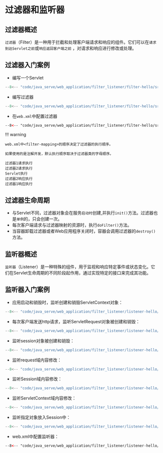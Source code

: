 # 过滤器和监听器

## 过滤器概述

`过滤器`（Filter）是一种用于拦截和处理客户端请求和响应的组件。它们可以在`请求到达Servlet之前`或`响应返回客户端之前`
，对请求和响应进行修改或处理。

## 过滤器入门案例

- 编写一个Servlet

``` java
--8<-- "code/java_serve/web_application/filter_listener/filter-hello/src/main/java/com/luguosong/Servlet1.java"
```

- 编写过滤器

``` java
--8<-- "code/java_serve/web_application/filter_listener/filter-hello/src/main/java/com/luguosong/Filter1.java"
```

- 在`web.xml`中配置过滤器

``` xml
--8<-- "code/java_serve/web_application/filter_listener/filter-hello/src/main/webapp/WEB-INF/web.xml"
```

!!! warning

    web.xml中<filter-mapping>的顺序决定了过滤器的执行顺序。

    如果使用的是注解开发，默认执行顺序取决于过滤器类的字母顺序。

``` shell title="执行结果"
过滤器1请求执行
过滤器2请求执行
Servlet执行
过滤器2响应执行
过滤器1响应执行
```

## 过滤器生命周期

- 与Servlet不同，过滤器对象会在服务`启动时`创建,并执行`init()`方法。过滤器也是`单例`的，只会创建一次。
- 每次客户端请求与过滤器映射的资源时，执行`doFilter()`方法。
- 当容器卸载过滤器或者Web应用程序关闭时，容器会调用过滤器的`destroy()`方法。

## 监听器概述

`监听器`（Listener）是一种特殊的组件，用于监视和响应特定事件或状态变化。它们在Servlet生命周期的不同阶段起作用，通过实现特定的接口来完成其功能。

## 监听器入门案例

- 应用启动和销毁时，监听创建和销毁ServletContext对象：

``` java
--8<-- "code/java_serve/web_application/filter_listener/listener-hello/src/main/java/com/luguosong/MyServletContextListener.java"
```

- 每次客户端发送http请求，监听ServletRequest对象被创建和销毁：

``` java
--8<-- "code/java_serve/web_application/filter_listener/listener-hello/src/main/java/com/luguosong/MyServletRequestListener.java"
```

- 监听session对象被创建和销毁：

``` java
--8<-- "code/java_serve/web_application/filter_listener/listener-hello/src/main/java/com/luguosong/MyHttpSessionListener.java"
```

- 监听request域内容修改：

``` java
--8<-- "code/java_serve/web_application/filter_listener/listener-hello/src/main/java/com/luguosong/MyServletRequestAttributeListener.java"
```

- 监听Session域内容修改：

``` java
--8<-- "code/java_serve/web_application/filter_listener/listener-hello/src/main/java/com/luguosong/MyHttpSessionAttributeListener.java"
```

- 监听ServletContext域内容修改：

``` java
--8<-- "code/java_serve/web_application/filter_listener/listener-hello/src/main/java/com/luguosong/MyServletContextAttributeListener.java"
```

- 监听指定对象放入Session中：

``` java
--8<-- "code/java_serve/web_application/filter_listener/listener-hello/src/main/java/com/luguosong/User.java"
```

- web.xml中配置监听器：

``` xml
--8<-- "code/java_serve/web_application/filter_listener/listener-hello/src/main/webapp/WEB-INF/web.xml"
```

